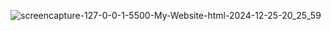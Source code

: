 ![screencapture-127-0-0-1-5500-My-Website-html-2024-12-25-20_25_59](https://github.com/user-attachments/assets/9d80b45c-85e7-4ac5-ac7a-cffa938c46aa)
